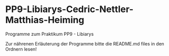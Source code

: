 # PP9-Libiarys-Cedric-Nettler-Matthias-Heiming
Programme zum Praktikum PP9 - Libiarys

Zur nährenen Erläuterung der Programme bitte die README.md files in den Ordnern lesen!
